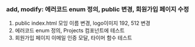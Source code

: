 ### add, modify: 에러코드 enum 정의, public 변경, 회원가입 페이지 수정

1. public index.html 모잉 이름 변경, logo이미지 192, 512 변경
2. 에러코드 enum 정의, Projects 컴포넌트에 테스트
3. 회원가입 페이지 이메일 인증 모달, 타이머 함수 테스트
